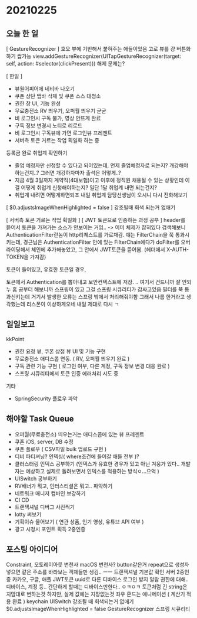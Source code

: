 # 20210225
## 오늘 한 일
[ GestureRecognizer ]
호오 뷰에 기반해서 붙혀주는 애들이었음
고로 뷰를 걍 버튼화하기 쌉가능
view.addGestureRecognizer(UITapGestureRecognizer(target: self, action: #selector(clickPresent)))
해제 문제는?

[ 한일 ]
- 뷰윌어피어에 네비바 나오기
- 쿠폰 상단 탭바 삭제 및 쿠폰 소스 대청소
- 권한 창 UI, 기능 완성
- 무료충전소 RV 띄우기, 오퍼월 띄우기 굳굳
- 비 로그인시 구독 불가, 영상 안뜨게 완료
- 구독 정보 변경시 노티로 리로드
- 비 로그인시 구독뷰에 가면 로그인뷰 프레젠트
- 서버측 토큰 거르는 작업 획일화 하는 중

등록금 완료
취업계 확인하기
- 졸업 예정자만 신청할 수 있다고 되어있는데, 언제 졸업예정자로 되는지? 개강해야하는건지..? 그러면 개강하자마자 출석은 어떻게..?
- 지금 4월 3일까지 계약직(4대보험)이고 이후에 정직원 채용될 수 있는 상황인데 이걸 어떻게 취업계 신청해야하는지? 일단 1달 취업계 내면 되는건지?
- 취업계 내려면 어떻게하면되죠
내일 취업계 담당선생님이 오시니 다시 전화해보기

[ $0.adjustsImageWhenHighlighted = false ]
강조될때 회색 되는거 없애기

[ 서버측 토큰 거르는 작업 획일화 ]
[ JWT 토큰으로 인증하는 과정 공부 ]
header를 뜯어서 토큰을 가져가는 소스가 안보이는 거임.. -> 이미 체제가 잡혀있다
검색해보니 AuthenticationFilter란놈이 http리퀘스트를 가로채감. 
얘는 FilterChain을 쭉 통과시키는데,
경근님은 AuthenticationFilter 안에 있는 FilterChain에다가 doFilter를 오버라이딩해서 체인에 추가해놓았고,
그 안에서 JWT토큰을 뜯어봄. (헤더에서 X-AUTH-TOKEN을 가져감)

토큰이 들어있고, 유효한 토큰일 경우, 

토큰에서 Authentication를 뽑아내고 보안컨텍스트에 저장.
..
여기서 건드니까 잘 안되누
흠
공부더 해보니까
스프링이 있고 그걸 스프링 시큐리티가 감싸고있음
필터를 쭉 통과신키는데
거기서 발생한 오류는 스프링 밖에서 처리해줘야함
그래서 나름 한거라고 생각했는데 리스폰이 이상하게오네
내일 제대로 다시 ㄱ


## 일일보고 
kkPoint
- 권한 요청 뷰, 쿠폰 상점 뷰 UI 및 기능 구현
- 무료충전소 애디스콥 연동. ( RV, 오퍼월 띄우기 완료 )
- 구독 관련 기능 구현 ( 로그인 여부, 다른 계정, 구독 정보 변경 대응 완료 )
- 스프링 시큐리티에서 토큰 인증 에러처리 시도 중

기타
- SpringSecurity 플로우 파악


## 해야할 Task Queue
- 오퍼월(무료충전소) 띄우는거는 애디스콥에 있는 뷰 프레젠트
- 쿠폰 iOS, server, DB 수정
- 쿠폰 플로우 ( CSV파일 bulk 업로드 구현 )
- 디비 파티셔닝? 인덱싱( where조건에 들어갈 애들 전부 )?
- 클러스터링 인덱스 공부하기 (인덱스가 유효한 경우가 있고 아닌 겨웅가 있다.. 개발자는 예상하고 실제로 돌려보면서 인덱스를 적용하는 방식ㅇ...으억 )
- UISwitch 공부하기
- RV배너가 뭐고, 인터스티셜은 뭐고.. 파악하기
- 네트워크 매니저 컴바인 보강하기
- CI CD
- 트랜잭셔널 디버그 사진찍기
- lotty 써보기
- 기획이슈 물어보기 ( 연관 상품, 인기 영상, 유튜브 API 여부 )
- 광고 시청시 포인트 획득 2중인증

## 포스팅 아이디어
Constraint, 오토레이아웃 변천사
macOS 변천사?
button같은거 repeat으로 생성자 넣으면 같은 주소를 바라보는 객체들만 생김.. ㅡㅡ
트랜잭셔널 기본값 확인
서버 2중인증 카카오, 구글, 애플
JWT토큰
uuid로 다른 디바이스 로그인 방지
알람 권한에 대해.. 디바이스, 계정 등.. 간단하게 할때는 디바이스만한다.. ㅇㅋㅇㅋ
토큰처럼 긴 string은 지맘대로 변하는것 하지만, 실제 값에는 지장없는것
좌우 흔드는 애니메이션 ( 계산기 적용 완료 )
keychain
UISwitch
강조될 때 회색되는거 없애기 $0.adjustsImageWhenHighlighted = false
GestureRecognizer
스프링 시큐리티

